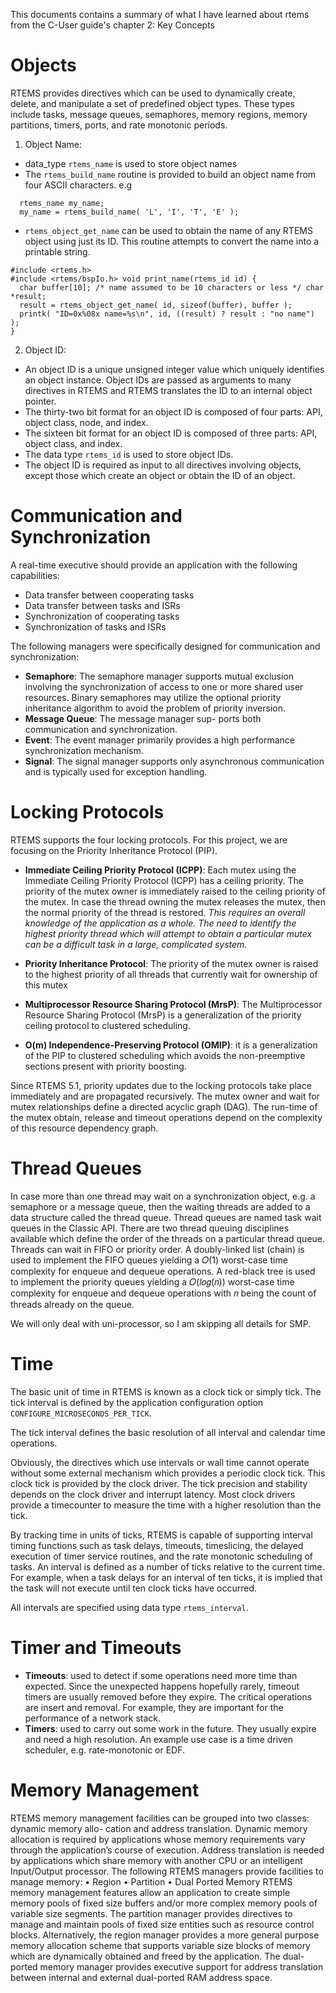 This documents contains a summary of what I have learned about rtems from the C-User guide's chapter 2: Key Concepts

# Objects
RTEMS provides directives which can be used to dynamically create, delete, and manipulate a set of predefined object types. These types include tasks, message queues, semaphores, memory regions, memory partitions, timers, ports, and rate monotonic periods.

1. Object Name:
  - data_type `rtems_name` is used to store object names
  - The `rtems_build_name` routine is provided to build an object name from four ASCII characters.
  e.g
  ```
    rtems_name my_name;
    my_name = rtems_build_name( 'L', 'I', 'T', 'E' );
  ```
  - `rtems_object_get_name` can be used to obtain the name of any RTEMS object using just its ID. This routine attempts to convert the name into a printable string.
  ```
  #include <rtems.h>
  #include <rtems/bspIo.h> void print_name(rtems_id id) {
    char buffer[10]; /* name assumed to be 10 characters or less */ char *result;
    result = rtems_object_get_name( id, sizeof(buffer), buffer );
    printk( "ID=0x%08x name=%s\n", id, ((result) ? result : "no name") );
  }
  ```

2. Object ID:
  - An object ID is a unique unsigned integer value which uniquely identifies an object instance. Object IDs are passed as arguments to many directives in RTEMS and RTEMS translates the ID to an internal object pointer.
  - The thirty-two bit format for an object ID is composed of four parts: API, object class, node, and index.
  - The sixteen bit format for an object ID is composed of three parts: API, object class, and index.
  - The data type `rtems_id` is used to store object IDs.
  - The object ID is required as input to all directives involving objects, except those which create an object or obtain the ID of an object.

# Communication and Synchronization
A real-time executive should provide an application with the following capabilities:
  - Data transfer between cooperating tasks
  - Data transfer between tasks and ISRs
  - Synchronization of cooperating tasks
  - Synchronization of tasks and ISRs

The following managers were specifically designed for communication and synchronization:
  -  **Semaphore**: The semaphore manager supports mutual exclusion involving the synchronization
    of access to one or more shared user resources. Binary semaphores may utilize
    the optional priority inheritance algorithm to avoid the problem of priority
    inversion.
  -  **Message Queue**: The message manager sup- ports both communication and synchronization.
  -  **Event**: The event manager primarily provides a high performance synchronization mechanism.
  -  **Signal**: The signal manager supports only asynchronous communication and is typically used for exception handling.

# Locking Protocols
RTEMS supports the four locking protocols. For this project, we are focusing on the Priority Inheritance Protocol (PIP).
  - **Immediate Ceiling Priority Protocol (ICPP)**: 
  Each mutex using the Immediate Ceiling Priority Protocol (ICPP) has a ceiling priority.
  The priority of the mutex owner is immediately raised to the ceiling priority of the mutex.
  In case the thread owning the mutex releases the mutex, then the normal priority of the thread is restored.
  *This requires an overall knowledge of the application as a whole.
  The need to identify the highest priority thread which will attempt to obtain a particular mutex can be a difficult task in a large, complicated system.*
  - **Priority Inheritance Protocol**: The priority of the mutex owner is raised to the highest priority of all threads that currently wait for ownership of this mutex

  - **Multiprocessor Resource Sharing Protocol (MrsP)**: 
  The Multiprocessor Resource Sharing Protocol (MrsP) is a generalization of the priority ceiling protocol to clustered scheduling.
  - **O(m) Independence-Preserving Protocol (OMIP)**: it is a generalization of the PIP to clustered scheduling which avoids the non-preemptive sections present with priority boosting.

Since RTEMS 5.1, priority updates due to the locking protocols take place immediately and are propagated recursively.
The mutex owner and wait for mutex relationships define a directed acyclic graph (DAG).
The run-time of the mutex obtain, release and timeout operations depend on the complexity of this resource dependency graph.

# Thread Queues
In case more than one thread may wait on a synchronization object, e.g. a semaphore or a message queue, then the waiting threads are added to a data structure called the thread queue.
Thread queues are named task wait queues in the Classic API.
There are two thread queuing disciplines available which define the order of the threads on a particular thread queue.
Threads can wait in FIFO or priority order.
A doubly-linked list (chain) is used to implement the FIFO queues yielding a 𝑂(1) worst-case time complexity for enqueue and dequeue operations.
A red-black tree is used to implement the priority queues yielding a 𝑂(𝑙𝑜𝑔(𝑛)) worst-case time complexity for enqueue and dequeue operations with 𝑛 being the count of threads already on the queue.

We will only deal with uni-processor, so I am skipping all details for SMP.

# Time
The basic unit of time in RTEMS is known as a clock tick or simply tick.
The tick interval is defined by the application configuration option `CONFIGURE_MICROSECONDS_PER_TICK`.

The tick interval defines the basic resolution of all interval and calendar time operations.

Obviously, the directives which use intervals or wall time cannot operate without some external mechanism which provides a periodic clock tick.
This clock tick is provided by the clock driver.
The tick precision and stability depends on the clock driver and interrupt latency. Most clock drivers provide a timecounter to measure the time with a higher resolution than the tick.

By tracking time in units of ticks, RTEMS is capable of supporting interval timing functions such as task delays, timeouts, timeslicing, the delayed execution of timer service routines, and the rate monotonic scheduling of tasks.
An interval is defined as a number of ticks relative to the current time.
For example, when a task delays for an interval of ten ticks, it is implied that the task will not execute until ten clock ticks have occurred.

All intervals are specified using data type `rtems_interval`.

# Timer and Timeouts
- **Timeouts**: used to detect if some operations need more time than expected.
Since the unexpected happens hopefully rarely, timeout timers are usually removed before they expire.
The critical operations are insert and removal.
For example, they are important for the performance of a network stack.
- **Timers**:  used to carry out some work in the future.
They usually expire and need a high resolution.
An example use case is a time driven scheduler, e.g. rate-monotonic or EDF.

# Memory Management

RTEMS memory management facilities can be grouped into two classes: dynamic memory allo- cation and address translation. Dynamic memory allocation is required by applications whose memory requirements vary through the application’s course of execution. Address translation is needed by applications which share memory with another CPU or an intelligent Input/Output processor. The following RTEMS managers provide facilities to manage memory:
• Region
• Partition
• Dual Ported Memory
RTEMS memory management features allow an application to create simple memory pools of fixed size buffers and/or more complex memory pools of variable size segments. The partition manager provides directives to manage and maintain pools of fixed size entities such as resource control blocks. Alternatively, the region manager provides a more general purpose memory allocation scheme that supports variable size blocks of memory which are dynamically obtained and freed by the application. The dual-ported memory manager provides executive support for address translation between internal and external dual-ported RAM address space.
